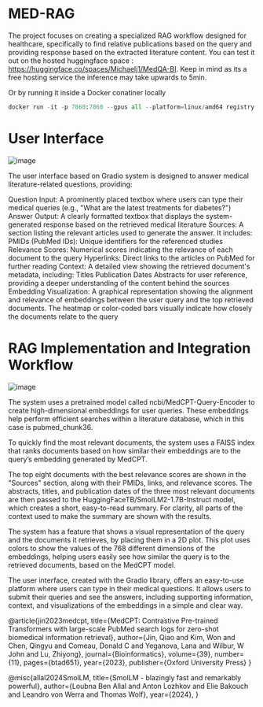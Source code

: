 # MED-RAG
The project focuses on creating a specialized RAG workflow designed for healthcare, specifically to find relative publications based on the query and providing response based on the extracted literature content. 
You can test it out on the hosted huggingface space : https://huggingface.co/spaces/Michaelj1/MedQA-BI.
Keep in mind as its a free hosting service the inference may take upwards to 5min.

Or by running it inside a Docker conatiner locally 
```python
docker run -it -p 7860:7860 --gpus all --platform=linux/amd64 registry.hf.space/michaelj1-medqa-bi:latest python app.py
```
# User Interface 
![image](https://github.com/user-attachments/assets/9ac5e5be-3694-4e58-818d-a1a9205b91cf)

The user interface based on Gradio system is designed to answer medical literature-related questions, providing:

Question Input: A prominently placed textbox where users can type their medical queries (e.g., "What are the latest treatments for diabetes?")
Answer Output: A clearly formatted textbox that displays the system-generated response based on the retrieved medical literature
Sources: A section listing the relevant articles used to generate the answer. It includes:
PMIDs (PubMed IDs): Unique identifiers for the referenced studies
Relevance Scores: Numerical scores indicating the relevance of each document to the query
Hyperlinks: Direct links to the articles on PubMed for further reading
Context: A detailed view showing the retrieved document's metadata, including:
Titles
Publication Dates
Abstracts for user reference, providing a deeper understanding of the content behind the sources
Embedding Visualization: A graphical representation showing the alignment and relevance of embeddings between the user query and the top retrieved documents. The heatmap or color-coded bars visually indicate how closely the documents relate to the query

#  RAG Implementation and Integration Workflow
![image](https://github.com/user-attachments/assets/b1a1ec5b-5ef1-438f-b55b-25780c59b70d)

The system uses a pretrained model called ncbi/MedCPT-Query-Encoder to create high-dimensional embeddings for user queries. These embeddings help perform efficient searches within a literature database, which in this case is pubmed_chunk36.

To quickly find the most relevant documents, the system uses a FAISS index that ranks documents based on how similar their embeddings are to the query’s embedding generated by MedCPT.

The top eight documents with the best relevance scores are shown in the "Sources" section, along with their PMIDs, links, and relevance scores. The abstracts, titles, and publication dates of the three most relevant documents are then passed to the HuggingFaceTB/SmolLM2-1.7B-Instruct model, which creates a short, easy-to-read summary. For clarity, all parts of the context used to make the summary are shown with the results.

The system has a feature that shows a visual representation of the query and the documents it retrieves, by placing them in a 2D plot. This plot uses colors to show the values of the 768 different dimensions of the embeddings, helping users easily see how similar the query is to the retrieved documents, based on the MedCPT model.

The user interface, created with the Gradio library, offers an easy-to-use platform where users can type in their medical questions. It allows users to submit their queries and see the answers, including supporting information, context, and visualizations of the embeddings in a simple and clear way.

@article{jin2023medcpt,
  title={MedCPT: Contrastive Pre-trained Transformers with large-scale PubMed search logs for zero-shot biomedical information retrieval},
  author={Jin, Qiao and Kim, Won and Chen, Qingyu and Comeau, Donald C and Yeganova, Lana and Wilbur, W John and Lu, Zhiyong},
  journal={Bioinformatics},
  volume={39},
  number={11},
  pages={btad651},
  year={2023},
  publisher={Oxford University Press}
}

@misc{allal2024SmolLM,
      title={SmolLM - blazingly fast and remarkably powerful}, 
      author={Loubna Ben Allal and Anton Lozhkov and Elie Bakouch and Leandro von Werra and Thomas Wolf},
      year={2024},
}


